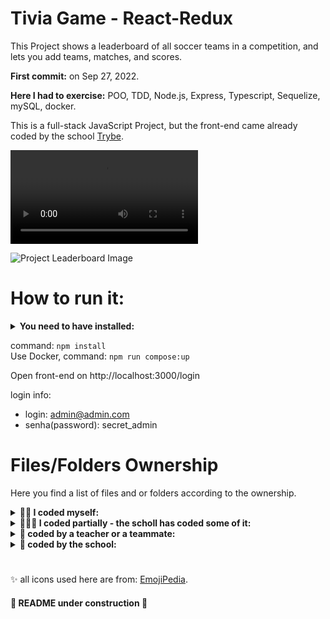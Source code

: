 # Tivia Game - React-Redux 

This Project shows a leaderboard of all soccer teams in a competition, and lets you add teams, matches, and scores.

<strong>First commit:</strong> on Sep 27, 2022.

<strong>Here I had to exercise:</strong> POO, TDD, Node.js, Express, Typescript, Sequelize, mySQL, docker.

This is a full-stack JavaScript Project, but the front-end came already coded by the school [Trybe](https://www.betrybe.com/).

![Project Leaderboard Image](assets/trivia-react-redux.webm)

![Project Leaderboard Image](assets/Project-leaderboard.png)

# How to run it:

<details>
 <summary><strong> You need to have installed:</strong></summary><br />
 - Unix based Operational System <br />
 - node version >= 16.14.0 LTS <br />
 - Docker <br />
 - Docker-compose version >= 1.29.2 <br />
</details>
 

command: `npm install` <br />
Use Docker, command: `npm run compose:up`

Open front-end on http://localhost:3000/login <br />

  login info:
*    login: admin@admin.com
*    senha(password): secret_admin



# Files/Folders Ownership

Here you find a list of files and or folders according to the ownership.

<details>
 <summary><strong>🙋‍♀️ I coded myself:</strong></summary><br />
   
  ```markdown  
  app/
    backend/
      src/ 
        controllers/
        database/
          migrations/ (except 99999999999999-create-z.js)
          Models/ (except ExampleModel.ts & index.ts)
        helpers/
        interfaces/
        middlewares/ (except error.middleware.ts)
        routes/
        services/
        tests/
      Dockerfile
    frontend/
      Dockerfile
      packages.npm
  README.md
  ```
 
 </details>


<details>
 <summary><strong>🧑‍🤝‍🧑 I coded partially - the scholl has coded some of it:</strong></summary><br />
 
 ```markdown   
  app/
    backend/
      src/
        app.ts
 ```
 
 </details>


<details>
 <summary><strong>🧛 coded by a teacher or a teammate:</strong></summary><br />
   
 ```markdown  
  app/
    backend/
      helpers/
        BcryptService.ts -> ref. school class code
      middlewares/
        error.middleware.ts -> ref. school classes material and project revision class code
  ```
 
 </details>

<details>
 <summary><strong>🏫 coded by the school:</strong></summary><br />
   
  ```markdown  
   all others not mentioned before.
  ```
 
 </details>
 
 #

✨ all icons used here are from:  [EmojiPedia](https://emojipedia.org/). 

#### 🚧 README under construction 🚧

